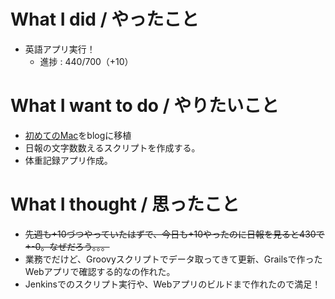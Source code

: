 # What I did / やったこと
- 英語アプリ実行！
  - 進捗 : 440/700（+10）

# What I want to do / やりたいこと
- [初めてのMac](https://slideck.io/github.com/yamap55/Slide/20170113/first_mac.md#/)をblogに移植
- 日報の文字数数えるスクリプトを作成する。
- 体重記録アプリ作成。

# What I thought / 思ったこと
- ~~先週も+10づつやっていたはずで、今日も+10やったのに日報を見ると430で+-0。なぜだろう。。。~~
- 業務でだけど、Groovyスクリプトでデータ取ってきて更新、Grailsで作ったWebアプリで確認する的なの作れた。
- Jenkinsでのスクリプト実行や、Webアプリのビルドまで作れたので満足！

